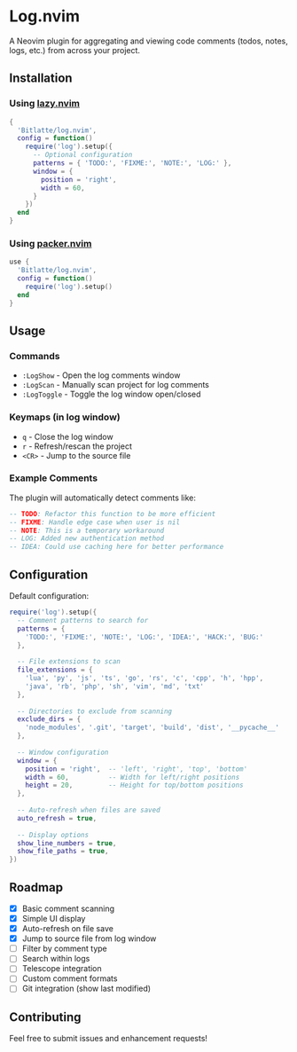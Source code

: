 # Log.nvim

A Neovim plugin for aggregating and viewing code comments (todos, notes, logs, etc.) from across your project.

## Installation

### Using [lazy.nvim](https://github.com/folke/lazy.nvim)

```lua
{
  'Bitlatte/log.nvim',
  config = function()
    require('log').setup({
      -- Optional configuration
      patterns = { 'TODO:', 'FIXME:', 'NOTE:', 'LOG:' },
      window = {
        position = 'right',
        width = 60,
      }
    })
  end
}
```

### Using [packer.nvim](https://github.com/wbthomason/packer.nvim)

```lua
use {
  'Bitlatte/log.nvim',
  config = function()
    require('log').setup()
  end
}
```

## Usage

### Commands

- `:LogShow` - Open the log comments window
- `:LogScan` - Manually scan project for log comments
- `:LogToggle` - Toggle the log window open/closed

### Keymaps (in log window)

- `q` - Close the log window
- `r` - Refresh/rescan the project
- `<CR>` - Jump to the source file 

### Example Comments

The plugin will automatically detect comments like:

```lua
-- TODO: Refactor this function to be more efficient
-- FIXME: Handle edge case when user is nil
-- NOTE: This is a temporary workaround
-- LOG: Added new authentication method
-- IDEA: Could use caching here for better performance
```

## Configuration

Default configuration:

```lua
require('log').setup({
  -- Comment patterns to search for
  patterns = {
    'TODO:', 'FIXME:', 'NOTE:', 'LOG:', 'IDEA:', 'HACK:', 'BUG:'
  },
  
  -- File extensions to scan
  file_extensions = {
    'lua', 'py', 'js', 'ts', 'go', 'rs', 'c', 'cpp', 'h', 'hpp',
    'java', 'rb', 'php', 'sh', 'vim', 'md', 'txt'
  },
  
  -- Directories to exclude from scanning
  exclude_dirs = {
    'node_modules', '.git', 'target', 'build', 'dist', '__pycache__'
  },
  
  -- Window configuration
  window = {
    position = 'right',  -- 'left', 'right', 'top', 'bottom'
    width = 60,          -- Width for left/right positions
    height = 20,         -- Height for top/bottom positions
  },
  
  -- Auto-refresh when files are saved
  auto_refresh = true,
  
  -- Display options
  show_line_numbers = true,
  show_file_paths = true,
})
```

## Roadmap

- [x] Basic comment scanning
- [x] Simple UI display
- [x] Auto-refresh on file save
- [x] Jump to source file from log window
- [ ] Filter by comment type
- [ ] Search within logs
- [ ] Telescope integration
- [ ] Custom comment formats
- [ ] Git integration (show last modified)

## Contributing

Feel free to submit issues and enhancement requests!


